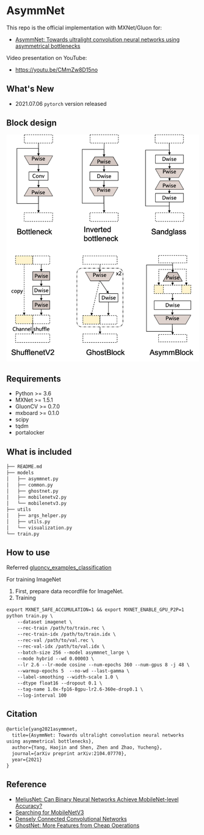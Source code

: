 # AsymmNet
This repo is the official implementation with MXNet/Gluon for:
 * [AsymmNet: Towards ultralight convolution neural networks using asymmetrical bottlenecks](https://arxiv.org/abs/2104.07770) 

 Video presentation on YouTube: 
 * https://youtu.be/CMmZw8D15no

## What's New
* 2021.07.06 `pytorch` version released


## Block design
![Structure compare](images/structure_compare.png)

## Requirements
* Python \>= 3.6
* MXNet \>= 1.5.1
* GluonCV \>= 0.7.0
* mxboard \>= 0.1.0
* scipy
* tqdm
* portalocker


## What is included

```text
├── README.md
├── models
│   ├── asymmnet.py
│   ├── common.py
│   ├── ghostnet.py
│   ├── mobilenetv2.py
│   └── mobilenetv3.py
├── utils
│   ├── args_helper.py
│   ├── utils.py
│   └── visualization.py
└── train.py
```

## How to use

Referred [gluoncv_examples_classification](https://cv.gluon.ai/build/examples_classification/dive_deep_imagenet.html)

For training ImageNet
1. First, prepare data recordfile for ImageNet.
2. Training 

```text
export MXNET_SAFE_ACCUMULATION=1 && export MXNET_ENABLE_GPU_P2P=1
python train.py \
    --dataset imagenet \
    --rec-train /path/to/train.rec \
    --rec-train-idx /path/to/train.idx \
    --rec-val /path/to/val.rec \
    --rec-val-idx /path/to/val.idx \
    --batch-size 256 --model asymmnet_large \
    --mode hybrid --wd 0.00003 \
    --lr 2.6 --lr-mode cosine --num-epochs 360 --num-gpus 8 -j 48 \
    --warmup-epochs 5  --no-wd --last-gamma \
    --label-smoothing --width-scale 1.0 \
    --dtype float16 --dropout 0.1 \
    --tag-name 1.0x-fp16-8gpu-lr2.6-360e-drop0.1 \
    --log-interval 100
```

## Citation

```
@article{yang2021asymmnet,
  title={AsymmNet: Towards ultralight convolution neural networks using asymmetrical bottlenecks},
  author={Yang, Haojin and Shen, Zhen and Zhao, Yucheng},
  journal={arXiv preprint arXiv:2104.07770},
  year={2021}
}
```

## Reference
* [MeliusNet: Can Binary Neural Networks Achieve MobileNet-level Accuracy?](https://arxiv.org/abs/2001.05936)
* [Searching for MobileNetV3](https://arxiv.org/abs/1905.02244)
* [Densely Connected Convolutional Networks](https://arxiv.org/abs/1608.06993)
* [GhostNet: More Features from Cheap Operations](https://arxiv.org/abs/1911.11907)
